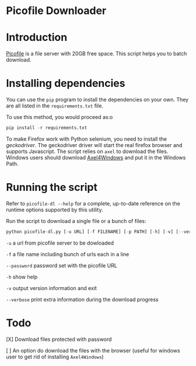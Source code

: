 # Picofile Downloader

# Introduction

[Picofile](http://picofile.com) is a file server with 20GB free space. This script helps you to batch download.

# Installing dependencies

You can use the `pip` program to install the dependencies on your own.  They are all listed in the `requirements.txt` file.

To use this method, you would proceed as:o 

```python
pip install -r requirements.txt
```

To make Firefox work with Python selenium, you need to install the *geckodriver*. The geckodriver driver will start the real firefox browser and supports Javascript. The script relies on `axel` to download the files. Windows users should download [Axel4Windows](https://sourceforge.net/projects/axel4windows/) and put it in the Windows Path. 

# Running the script
Refer to `picofile-dl --help` for a complete, up-to-date reference on the runtime options supported by this utility.

Run the script to download a single file or a bunch of files:

```python
python picofile-dl.py [-u URL] [-f FILENAME] [-p PATH] [-h] [-v] [--verbose] 
```
`-u` a url from picofile server to be dowloaded

`-f` a file name including bunch of urls each in a line

`--password` password set with the picofile URL

`-h` show help

`-v` output version information and exit

`--verbose` print extra information during the download progress

# Todo
[X] Download files protected with password 

[ ] An option do download the files with the browser (useful for windows user to get rid of installing `Axel4Windows`)
